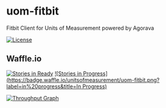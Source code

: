 uom-fitbit
==========

Fitbit Client for Units of Measurement powered by Agorava

[![License](http://img.shields.io/badge/license-Apache2-red.svg)](http://opensource.org/licenses/Apache2)

Waffle.io
------------
[![Stories in Ready](https://badge.waffle.io/unitsofmeasurement/uom-fitbit.png?label=ready&title=Ready)](https://waffle.io/unitsofmeasurement/uom-fitbit)
[![Stories in Progress](https://badge.waffle.io/unitsofmeasurement/uom-fitbit.png?label=in%20progress&title=In Progress)](https://waffle.io/unitsofmeasurement/uom-fitbit)

[![Throughput Graph](https://graphs.waffle.io/unitsofmeasurement/uom-fitbit/throughput.svg)](https://waffle.io/unitsofmeasurement/uom-fitbit/metrics)
